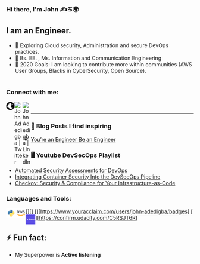 ### Hi there, I'm John ✍♋🌍


## I am an Engineer. 

- 🌱 Exploring Cloud security, Administration and secure DevOps practices.
- 👯 Bs. EE. , Ms. Information and Communication Engineering
- 🥅 2020 Goals: I am looking to contribute more within communities (AWS User Groups, Blacks in CyberSecurity, Open Source). 


#
### Connect with me:

[<img align="left" alt="project" width="22px" src="https://raw.githubusercontent.com/iconic/open-iconic/master/svg/globe.svg" />][website]
[<img align="left" alt="John Adedigba | Twitter" width="22px" src="https://cdn.jsdelivr.net/npm/simple-icons@v3/icons/twitter.svg" />][twitter]
[<img align="left" alt="John Adedigba | LinkedIn" width="22px" src="https://cdn.jsdelivr.net/npm/simple-icons@v3/icons/linkedin.svg" />][linkedin]
<br />


---
### 📝 Blog Posts I find inspiring

<!-- BLOG-POST-LIST:START -->
- [You’re an Engineer Be an Engineer](https://duffney.io/youre-an-engineer-be-an-engineer/)
<!-- BLOG-POST-LIST:END -->
### 🖥️ Youtube DevSecOps Playlist

<!-- YOUTUBE:START -->
- [Automated Security Assessments for DevOps](https://www.youtube.com/watch?v=nrDM4smetVs)
- [Integrating Container Security Into the DevSecOps Pipeline](https://www.youtube.com/watch?v=4Jd28k3mjrk)
- [Checkov: Security & Compliance for Your Infrastructure-as-Code](https://www.youtube.com/watch?v=n5EdM-e-9DU)
<!-- YOUTUBE:END -->

### Languages and Tools:

[<img align="left" alt="Python" width="26px" src="https://raw.githubusercontent.com/github/explore/80688e429a7d4ef2fca1e82350fe8e3517d3494d/topics/python/python.png" />][]
[<img align="left" alt="AWS" width="26px" src="https://raw.githubusercontent.com/github/explore/fbceb94436312b6dacde68d122a5b9c7d11f9524/topics/aws/aws.png" />][https://www.youracclaim.com/users/john-adedigba/badges]
[<img align="left" alt="Terraform" width="26px" src="https://raw.githubusercontent.com/github/explore/80688e429a7d4ef2fca1e82350fe8e3517d3494d/topics/terraform/terraform.png" />][https://confirm.udacity.com/C5RSJT6R]
##
[website]: https://codeSTACKr.com
[twitter]: https://twitter.com/Jnoblez
[linkedin]: https://linkedin.com/in/codeSTACKr


## ⚡ Fun fact: 
- My Superpower is **Active listening**
